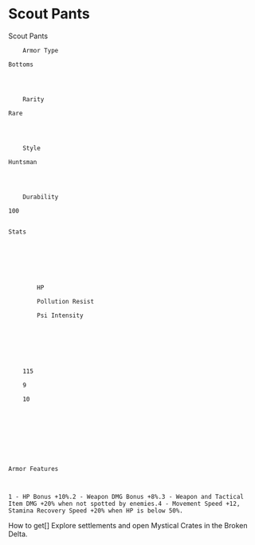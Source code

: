 # Scout Pants

Scout Pants


	
		
		
	
	



	
		Armor Type
	
	Bottoms



	
		Rarity
	
	Rare



	
		Style
	
	Huntsman



	
		Durability
	
	100


	Stats

	
	
	
	
		
		
			HP
		
			Pollution Resist
		
			Psi Intensity
		
		
	
	
	
	
	
		115
	
		9
	
		10
	
	
	






	Armor Features


	
	1 - HP Bonus +10%.2 - Weapon DMG Bonus +8%.3 - Weapon and Tactical Item DMG +20% when not spotted by enemies.4 - Movement Speed +12, Stamina Recovery Speed +20% when HP is below 50%.







How to get[]
Explore settlements and open Mystical Crates in the Broken Delta.

